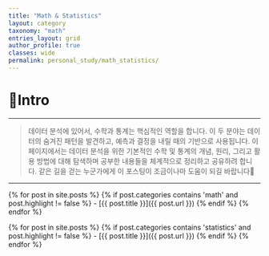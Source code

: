 ```yaml
---
title: "Math & Statistics"
layout: category
taxonomy: "math"
entries_layout: grid
author_profile: true
classes: wide
permalink: personal_study/math_statistics/
---
```


# 📌Intro
---
> 데이터 분석에 있어서, 수학과 통계는 핵심적인 역할을 합니다. 이 두 분야는 데이터의 숨겨진 패턴을 발견하고, 예측과 결정을 내릴 때의 기반으로 사용됩니다. 이 페이지에서는 데이터 분석을 위한 기본적인 수학 및 통계의 개념, 원리, 그리고 활용 방법에 대해 탐색하며 공부한 내용들을 체계적으로 정리하고 공유하려 합니다. 같은 길을 걷는 누군가에게 이 포스팅이 조금이나마 도움이 되길 바랍니다🙏

---

{% for post in site.posts %}
  {% if post.categories contains 'math' and post.highlight != false %}
    - [{{ post.title }}]({{ post.url }})
  {% endif %}
{% endfor %}


{% for post in site.posts %}
  {% if post.categories contains 'statistics' and post.highlight != false %}
    - [{{ post.title }}]({{ post.url }})
  {% endif %}
{% endfor %}